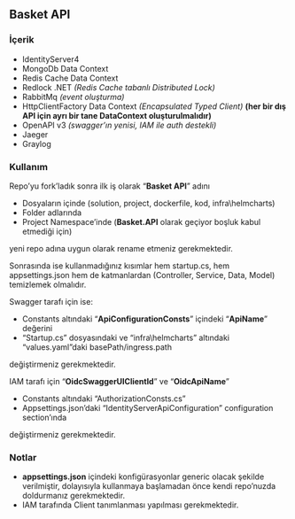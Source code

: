 ## Basket API

### İçerik

-   IdentityServer4
-   MongoDb Data Context
-   Redis Cache Data Context
-   Redlock .NET *(Redis Cache tabanlı Distributed Lock)*
-   RabbitMq *(event oluşturma)*
-   HttpClientFactory Data Context *(Encapsulated Typed Client)* **(her bir dış API için ayrı bir tane DataContext oluşturulmalıdır)**
-   OpenAPI v3 *(swagger’ın yenisi, IAM ile auth destekli)*
-   Jaeger
-   Graylog

### Kullanım

Repo’yu fork’ladık sonra ilk iş olarak “**Basket API**” adını

-   Dosyaların içinde (solution, project, dockerfile, kod, infra\helmcharts)
-   Folder adlarında
-   Project Namespace’inde (**Basket.API** olarak geçiyor boşluk kabul etmediği için)

yeni repo adına uygun olarak rename etmeniz gerekmektedir.

Sonrasında ise kullanmadığınız kısımlar hem startup.cs, hem appsettings.json hem de katmanlardan (Controller, Service, Data, Model) temizlemek olmalıdır.

Swagger tarafı için ise:

-   Constants altındaki “**ApiConfigurationConsts**” içindeki “**ApiName**” değerini
-   “Startup.cs” dosyasındaki ve “infra\helmcharts” altındaki “values.yaml”daki basePath/ingress.path

değiştirmeniz gerekmektedir.

IAM tarafı için “**OidcSwaggerUIClientId**” ve “**OidcApiName**”

-   Constants altındaki “AuthorizationConsts.cs”
-   Appsettings.json’daki “IdentityServerApiConfiguration” configuration section’ında

değiştirmeniz gerekmektedir.

### Notlar

-	**appsettings.json** içindeki konfigürasyonlar generic olacak şekilde verilmiştir, dolayısıyla kullanmaya başlamadan önce kendi repo’nuzda doldurmanız gerekmektedir.
-	IAM tarafında Client tanımlanması yapılması gerekmektedir.

